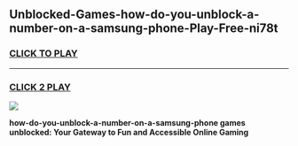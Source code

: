 
## Unblocked-Games-how-do-you-unblock-a-number-on-a-samsung-phone-Play-Free-ni78t
<h3>
<a href="https://premium76.site?title=how-do-you-unblock-a-number-on-a-samsung-phone&ref=21A">CLICK TO PLAY</a></h3>
<hr>

<h3>
<a href="https://premium76.site?title=how-do-you-unblock-a-number-on-a-samsung-phone&ref=21A">CLICK 2 PLAY</a>
  
</h3>

<a href="https://premium76.site?title=how-do-you-unblock-a-number-on-a-samsung-phone&ref=21A"><img src="https://clearcache.store/games.png"></a>


**how-do-you-unblock-a-number-on-a-samsung-phone games unblocked: Your Gateway to Fun and Accessible Online Gaming**
